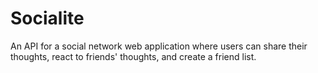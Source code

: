 # Socialite
An API for a social network web application where users can share their thoughts, react to friends' thoughts, and create a friend list.
